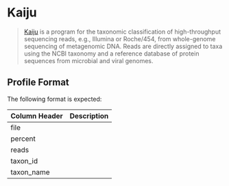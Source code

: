 # Kaiju

> [Kaiju](http://kaiju.binf.ku.dk/) is a program for the taxonomic classification of high-throughput sequencing reads, e.g., Illumina or Roche/454, from whole-genome sequencing of metagenomic DNA. Reads are directly assigned to taxa using the NCBI taxonomy and a reference database of protein sequences from microbial and viral genomes.

## Profile Format

The following format is expected:

| Column Header | Description |
|---------------|-------------|
| file          |             |
| percent       |             |
| reads         |             |
| taxon_id      |             |
| taxon_name    |             |
